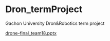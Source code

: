 # Dron_termProject
Gachon University Dron&amp;Robotics term project

[drone-final_team18.pptx](https://github.com/Ahnnet/Dron_termProject/files/9972217/drone-final_team18.pptx)
